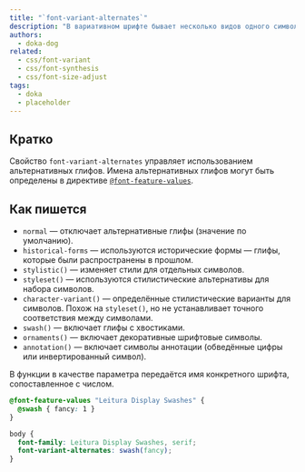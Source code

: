 ```yaml
---
title: "`font-variant-alternates`"
description: "В вариативном шрифте бывает несколько видов одного символа."
authors:
  - doka-dog
related:
  - css/font-variant
  - css/font-synthesis
  - css/font-size-adjust
tags:
  - doka
  - placeholder
---
```


## Кратко

Свойство `font-variant-alternates` управляет использованием альтернативных глифов. Имена альтернативных глифов могут быть определены в директиве [`@font-feature-values`](https://developer.mozilla.org/ru/docs/Web/CSS/@font-feature-values).

## Как пишется

- `normal` — отключает альтернативные глифы (значение по умолчанию).
- `historical-forms` — используются исторические формы — глифы, которые были распространены в прошлом.
- `stylistic()` — изменяет стили для отдельных символов.
- `styleset()` — используются стилистические альтернативы для набора символов.
- `character-variant()` — определённые стилистические варианты для символов. Похож на `styleset()`, но не устанавливает точного соответствия между символами.
- `swash()` — включает глифы с хвостиками.
- `ornaments()` — включает декоративные шрифтовые символы.
- `annotation()` — включает символы аннотации (обведённые цифры или инвертированный символ).

В функции в качестве параметра передаётся имя конкретного шрифта, сопоставленное с числом.

```css
@font-feature-values "Leitura Display Swashes" {
  @swash { fancy: 1 }
}

body {
  font-family: Leitura Display Swashes, serif;
  font-variant-alternates: swash(fancy);
}
```
